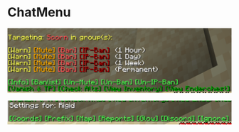# ChatMenu

![alt text](https://github.com/e1ixyz/ChatMenu/blob/main/img/punish.png)

![alt text](https://github.com/e1ixyz/ChatMenu/blob/main/img/settings.png)